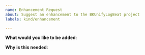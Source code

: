 ```yaml
---
name: Enhancement Request
about: Suggest an enhancement to the BKUnifyLogBeat project
labels: kind/enhancement

---
```

<!-- Please only use this template for submitting enhancement requests -->

**What would you like to be added**:

**Why is this needed**: